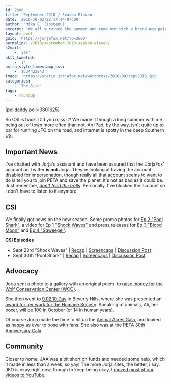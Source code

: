 ```yaml
---
id: 2606
title: 'September 2010 / Season Eleven'
date: '2010-10-02T22:17:44-07:00'
author: 'Mika E. (Ipstenu)'
excerpt: 'We all survived the summer and came out with a brand new pair of episodes of CSI!'
layout: post
guid: 'https://jorjafox.net/?p=2606'
permalink: /2010/september-2010-season-eleven/
s2mail:
    - 'yes'
aktt_tweeted:
    - '1'
astra_style_timestamp_css:
    - '1634422843'
image: 'https://static.jorjafox.net/wordpress/2010/09/sept2010.jpg'
categories:
    - 'The Site'
tags:
    - roundup
---
```


<div class="alignleft">[polldaddy poll=3801625]</div>

So CSI is back.  Did you miss it?  We made it though a long summer with me being out of town more often than not. An iPad, by the way, isn't quite up to par for running JFO on the road, and internet is spotty in the deep Southern US.  

<h2>Important News</h2>
I've chatted with Jorja's assistant and have been assured that the 'JorjaFox' account on Twitter <strong>is not</strong> Jorja.  They're looking at having the account disabled for impersonation, though really all that account seems to want to do is tell you to join PETA and save the planet, it's not as bad as it could be.  Just remember, <em><a href="https://jorjafox.net/wiki/JorjaPedia:Troll">don't feed the trolls</a></em>.  Personally, I've blocked the account so I don't have to listen to it anymore.

<h2>CSI</h2>
We finally got news on the new season.  Some promo photos for  <a href="https://jorjafox.net/blog/csi-11x02-pool-shark-promotional-photos/">Ep 2 "Pool Shark"</a>, a video for <a href="https://jorjafox.net/blog/promo-video-shock-wave/">Ep 1 "Shock Waves"</a> and press releases for <a href="https://jorjafox.net/blog/press-release-blood-moon/">Ep 3 "Blood Moon"</a> and <a href="https://jorjafox.net/blog/press-release-sqweegel/">Ep 4 "Sqweegel"</a>.

<strong>CSI Episodes</strong>
<ul>
	<li>Sept 23rd "Shock Waves" | <a href="https://jorjafox.net/wiki/Shock_Waves">Recap</a> | <a href="https://jorjafox.net/gallery/tv/csi/season11/shockwaves/">Screencaps</a> | <a href="https://jorjafox.net/blog/csi-11x01-shock-waves/">Discussion Post</a></li>
	<li>Sept 30th "Pool Shark" | <a href="https://jorjafox.net/wiki/Pool_Shark">Recap</a> | <a href="https://jorjafox.net/gallery/tv/csi/season11/poolshark/">Screencaps</a> | <a href="https://jorjafox.net/blog/csi-11x02-pool-shark/">Discussion Post</a></li>
</ul>

<h2>Advocacy</h2>
Jorja sent a photo to a gallery with an original poem, to <a href="https://jorjafox.net/blog/jorjas-art-poem-wolf-life/">raise money for the Wolf Conservation Center (WCC)</a>.

She then went to <a href="https://jorjafox.net/blog/jorja-at-9-02-10-day/">9.02.10 Day</a> in Beverly Hills, where she was presented an <a href="https://jorjafox.net/blog/hsus-video-from-9-02-10-day/">award for her work for the Humane Society</a>.  Speaking of animals, Ali, her boxer, will be <a href="https://jorjafox.net/blog/ali-is-100-in-dog-years/">100 in October</a> (or 14 in human years).

Of course Jorja made the time to hit up the <a href="https://jorjafox.net/blog/jorja-at-animal-acres-2010-gala/">Animal Acres Gala</a>, and looked as happy as ever to pose with fans.  She also was at the <a href="https://jorjafox.net/blog/peta-30th-anniversary-gala-photos/">PETA 30th Anniversary Gala</a>.

<h2>Community</h2>
Closer to home, JAA was a bit short on funds and needed some help, which it made in less than a week, so yay!  The more Jorja sites, the better, I say.  JFO is okay right now, though to keep being okay, I <a href="https://jorjafox.net/blog/videos-are-mostly-youtubed/">moved most of our videos to YouTube</a>.